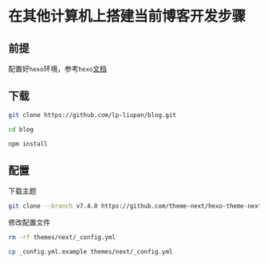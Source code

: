 # 在其他计算机上搭建当前博客开发步骤

## 前提

配置好`hexo`环境，参考`hexo`[文档](https://hexo.io/zh-cn/docs/ "hexo文档")

## 下载

```bash
git clone https://github.com/lp-liupan/blog.git

cd blog

npm install
```

## 配置

下载主题

```bash
git clone --branch v7.4.0 https://github.com/theme-next/hexo-theme-next.git themes/next
```

修改配置文件

```bash
rm -rf themes/next/_config.yml

cp _config.yml.example themes/next/_config.yml
```